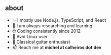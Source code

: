 ## about
- ✨ I mostly use Node.js, TypeScript, and React
- 🤔 I am always researching and learning
- 🤓 Coding consistently since 2012
- 🐧 Avid Linux user
- 🎼 Classical guitar enthusiast
- 📫 Reach me at **michel at calheiros dot dev**
